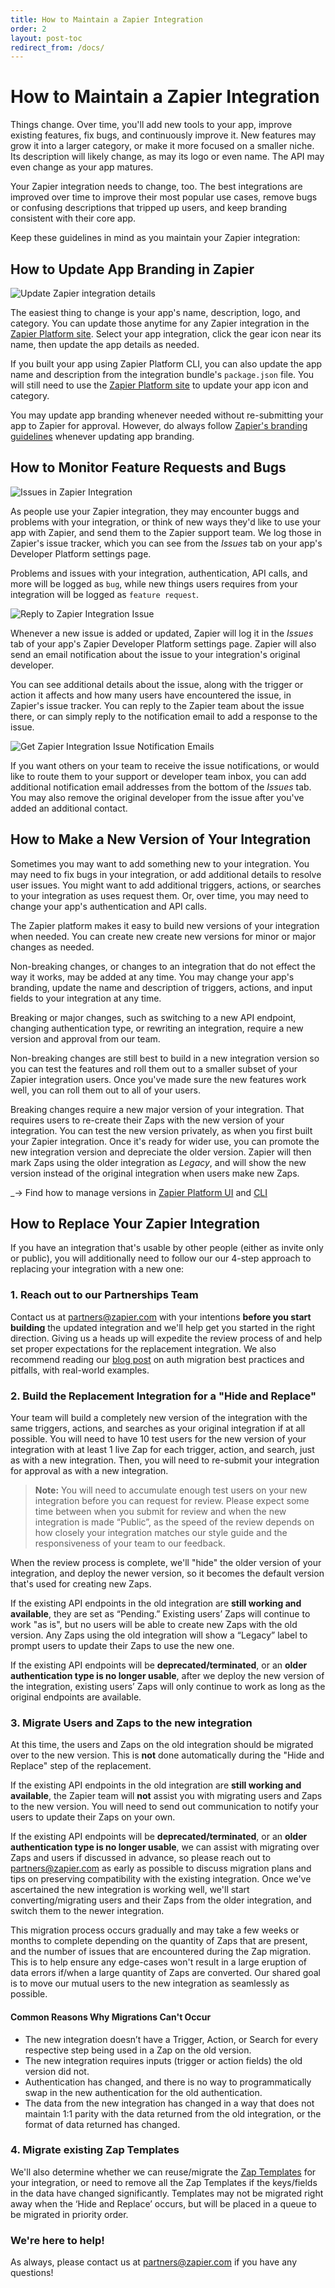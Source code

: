 ```yaml
---
title: How to Maintain a Zapier Integration
order: 2
layout: post-toc
redirect_from: /docs/
---
```


# How to Maintain a Zapier Integration

Things change. Over time, you'll add new tools to your app, improve existing features, fix bugs, and continuously improve it. New features may grow it into a larger category, or make it more focused on a smaller niche. Its description will likely change, as may its logo or even name. The API may even change as your app matures.

Your Zapier integration needs to change, too. The best integrations are improved over time to improve their most popular use cases, remove bugs or confusing descriptions that tripped up users, and keep branding consistent with their core app.

Keep these guidelines in mind as you maintain your Zapier integration:

## How to Update App Branding in Zapier

![Update Zapier integration details](https://cdn.zapier.com/storage/photos/1075ef17df9d18db368adaed7e1d24bc.png)

The easiest thing to change is your app's name, description, logo, and category. You can update those anytime for any Zapier integration in the [Zapier Platform site](https://zapier.com/app/developer). Select your app integration, click the gear icon near its name, then update the app details as needed.

If you built your app using Zapier Platform CLI, you can also update the app name and description from the integration bundle's `package.json` file. You will still need to use the [Zapier Platform site](https://zapier.com/app/developer) to update your app icon and category.

You may update app branding whenever needed without re-submitting your app to Zapier for approval. However, do always follow [Zapier's branding guidelines](https://platform.zapier.com/partners/planning-guide) whenever updating app branding.

## How to Monitor Feature Requests and Bugs

![Issues in Zapier Integration](https://cdn.zapier.com/storage/photos/7e214665d64998a7cc8c3276e5b8f86f.png)

As people use your Zapier integration, they may encounter buggs and problems with your integration, or think of new ways they'd like to use your app with Zapier, and send them to the Zapier support team. We log those in Zapier's issue tracker, which you can see from the _Issues_ tab on your app's Developer Platform settings page.

Problems and issues with your integration, authentication, API calls, and more will be logged as `bug`, while new things users requires from your integration will be logged as `feature request`.

![Reply to Zapier Integration Issue](https://cdn.zapier.com/storage/photos/a793bc2741fd1c82159c01d0a59fe735.png)

Whenever a new issue is added or updated, Zapier will log it in the _Issues_ tab of your app's Zapier Developer Platform settings page. Zapier will also send an email notification about the issue to your integration's original developer.

You can see additional details about the issue, along with the trigger or action it affects and how many users have encountered the issue, in Zapier's issue tracker. You can reply to the Zapier team about the issue there, or can simply reply to the notification email to add a response to the issue.

![Get Zapier Integration Issue Notification Emails](https://cdn.zapier.com/storage/photos/3ac5c7bc98568aac786a7b87fc2695ef.png)

If you want others on your team to receive the issue notifications, or would like to route them to your support or developer team inbox, you can add additional notification email addresses from the bottom of the _Issues_ tab. You may also remove the original developer from the issue after you've added an additional contact.

## How to Make a New Version of Your Integration

Sometimes you may want to add something new to your integration. You may need to fix bugs in your integration, or add additional details to resolve user issues. You might want to add additional triggers, actions, or searches to your integration as uses request them. Or, over time, you may need to change your app's authentication and API calls.

The Zapier platform makes it easy to build new versions of your integration when needed. You can create new create new versions for minor or major changes as needed.

Non-breaking changes, or changes to an integration that do not effect the way it works, may be added at any time. You may change your app's branding, update the name and description of triggers, actions, and input fields to your integration at any time.

Breaking or major changes, such as switching to a new API endpoint, changing authentication type, or rewriting an integration, require a new version and approval from our team.

Non-breaking changes are still best to build in a new integration version so you can test the features and roll them out to a smaller subset of your Zapier integration users. Once you've made sure the new features work well, you can roll them out to all of your users.

Breaking changes require a new major version of your integration. That requires users to re-create their Zaps with the new version of your integration. You can test the new version privately, as when you first built your Zapier integration. Once it's ready for wider use, you can promote the new integration version and depreciate the older version. Zapier will then mark Zaps using the older integration as _Legacy_, and will show the new version instead of the original integration when users make new Zaps.

_→ Find how to manage versions in [Zapier Platform UI](https://platform.zapier.com/docs/versions) and [CLI](https://zapier.github.io/zapier-platform-cli/#deploying-an-app-version)

## How to Replace Your Zapier Integration

If you have an integration that's usable by other people (either as invite only or public), you will additionally need to follow our our 4-step approach to replacing your integration with a new one:

### 1. Reach out to our Partnerships Team

Contact us at [partners@zapier.com](mailto:partners@zapier.com) with your intentions **before you start building** the updated integration and we'll help get you started in the right direction. Giving us a heads up will expedite the review process of and help set proper expectations for the replacement integration. We also recommend reading our [blog post](https://zapier.com/engineering/api-auth-migration/) on auth migration best practices and pitfalls, with real-world examples.

### 2. Build the Replacement Integration for a "Hide and Replace"

Your team will build a completely new version of the integration with the same triggers, actions, and searches as your original integration if at all possible. You will need to have 10 test users for the new version of your integration with at least 1 live Zap for each trigger, action, and search, just as with a new integration. Then, you will need to re-submit your integration for approval as with a new integration.

> **Note:** You will need to accumulate enough test users on your new integration before you can request for review. Please expect some time between when you submit for review and when the new integration is made “Public”, as the speed of the review depends on how closely your integration matches our style guide and the responsiveness of your team to our feedback.

When the review process is complete, we'll "hide" the older version of your integration, and deploy the newer version, so it becomes the default version that's used for creating new Zaps.

If the existing API endpoints in the old integration are **still working and available**, they are set as “Pending.” Existing users’ Zaps will continue to work "as is", but no users will be able to create new Zaps with the old version. Any Zaps using the old integration will show a “Legacy” label to prompt users to update their Zaps to use the new one.

If the existing API endpoints will be **deprecated/terminated**, or an **older authentication type is no longer usable**, after we deploy the new version of the integration, existing users’ Zaps will only continue to work as long as the original endpoints are available.

### 3. Migrate Users and Zaps to the new integration

At this time, the users and Zaps on the old integration should be migrated over to the new version. This is **not** done automatically during the "Hide and Replace" step of the replacement.

If the existing API endpoints in the old integration are **still working and available**, the Zapier team will **not** assist you with migrating users and Zaps to the new version. You will need to send out communication to notify your users to update their Zaps on your own.

If the existing API endpoints will be **deprecated/terminated**, or an **older authentication type is no longer usable**, we can assist with migrating over Zaps and users if discussed in advance, so please reach out to [partners@zapier.com](mailto:partners@zapier.com) as early as possible to discuss migration plans and tips on preserving compatibility with the existing integration. Once we've ascertained the new integration is working well, we'll start converting/migrating users and their Zaps from the older integration, and switch them to the newer integration.

This migration process occurs gradually and may take a few weeks or months to complete depending on the quantity of Zaps that are present, and the number of issues that are encountered during the Zap migration. This is to help ensure any edge-cases won't result in a large eruption of data errors if/when a large quantity of Zaps are converted. Our shared goal is to move our mutual users to the new integration as seamlessly as possible.

#### Common Reasons Why Migrations Can't Occur

* The new integration doesn’t have a Trigger, Action, or Search for every respective step being used in a Zap on the old version.
* The new integration requires inputs (trigger or action fields) the old version did not.
* Authentication has changed, and there is no way to programmatically swap in the new authentication for the old authentication.
* The data from the new integration has changed in a way that does not maintain 1:1 parity with the data returned from the old integration, or the format of data returned has changed.

### 4. Migrate existing Zap Templates

We'll also determine whether we can reuse/migrate the [Zap Templates](https://zapier.com/developer/documentation/v2/zap-templates/) for your integration, or need to remove all the Zap Templates if the keys/fields in the data have changed significantly. Templates may not be migrated right away when the ‘Hide and Replace’ occurs, but will be placed in a queue to be migrated in priority order.

### We're here to help!

As always, please contact us at [partners@zapier.com](mailto:partners@zapier.com) if you have any questions!
